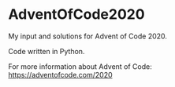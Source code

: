 # AdventOfCode2020
My input and solutions for Advent of Code 2020.

Code written in Python.

For more information about Advent of Code: https://adventofcode.com/2020

